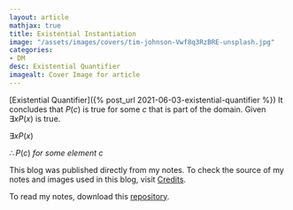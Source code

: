 ```yaml
---
layout: article
mathjax: true
title: Existential Instantiation
image: "/assets/images/covers/tim-johnson-Vwf8q3RzBRE-unsplash.jpg"
categories:
- DM
desc: Existential Quantifier 
imagealt: Cover Image for article
---
```


[Existential Quantifier]({% post_url 2021-06-03-existential-quantifier %})
It concludes that $P(c)$ is true for some $c$ that is part of the domain. Given $\exists xP(x)$ is true.

































































































































































































































































































































































































$\exists xP(x)$
































































































































































































































































































































































































$\therefore P(c)\ for\ some\ element\ c$

































































































































































































































































































































































































This blog was published directly from my notes.
To check the source of my notes and images used in this blog, visit <a href="/credits.html" target="_blank">Credits</a>.

To read my notes, download this <a href="https://github.com/bovem/CS" target="blank">repository</a>.
